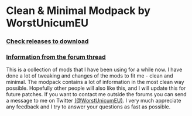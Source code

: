 # Clean &amp; Minimal Modpack by WorstUnicumEU<br/>
### [Check releases to download](https://github.com/WorstUnicumEU/Modpack/releases)<br/>
### [Information from the forum thread](http://forum.worldoftanks.eu/index.php?/topic/558133-092012-clean-minimal-modpack-by-worstunicumeu-w-xvm-v362/)<br/>
This is a collection of mods that I have been using for a while now. I have done a lot of tweaking and changes of the mods to fit me - clean and minimal. The modpack contains a lot of information in the most clean way possible. Hopefully other people will also like this, and I will update this for future patches. If you want to contact me outside the forums you can send a message to me on Twitter [(@WorstUnicumEU)](https://twitter.com/WorstUnicumEU). I very much appreciate any feedback and I try to answer your questions as fast as possible.

